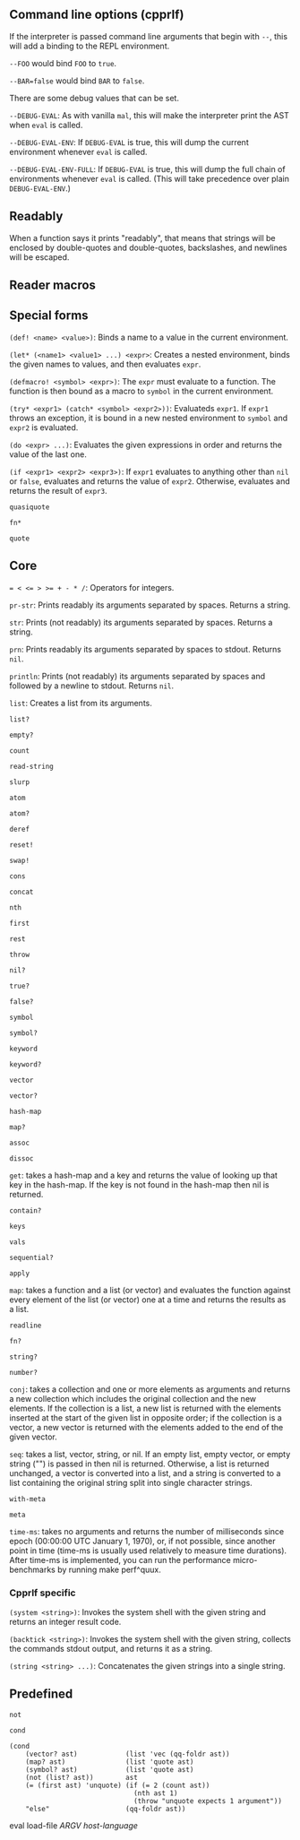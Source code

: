## Command line options (cpprlf)

If the interpreter is passed command line arguments that begin with `--`, this will add a binding to the REPL environment.

`--FOO` would bind `FOO` to `true`.

`--BAR=false` would bind `BAR` to `false`.

There are some debug values that can be set.

`--DEBUG-EVAL`: As with vanilla `mal`, this will make the interpreter print the AST when `eval` is called.

`--DEBUG-EVAL-ENV`: If `DEBUG-EVAL` is true, this will dump the current environment whenever `eval` is called.

`--DEBUG-EVAL-ENV-FULL`: If `DEBUG-EVAL` is true, this will dump the full chain of environments whenever `eval` is called. (This will take precedence over plain `DEBUG-EVAL-ENV`.)

## Readably

When a function says it prints "readably", that means that strings will be enclosed by double-quotes and double-quotes, backslashes, and newlines will be escaped.

## Reader macros

## Special forms

`(def! <name> <value>)`: Binds a name to a value in the current environment.

`(let* (<name1> <value1> ...) <expr>`: Creates a nested environment, binds the given names to values, and then evaluates `expr`.

`(defmacro! <symbol> <expr>)`: The `expr` must evaluate to a function. The function is then bound as a macro to `symbol` in the current environment.

`(try* <expr1> (catch* <symbol> <expr2>))`: Evaluateds `expr1`. If `expr1` throws an exception, it is bound in a new nested environment to `symbol` and `expr2` is evaluated.

`(do <expr> ...)`: Evaluates the given expressions in order and returns the value of the last one.

`(if <expr1> <expr2> <expr3>)`: If `expr1` evaluates to anything other than `nil` or `false`, evaluates and returns the value of `expr2`. Otherwise, evaluates and returns the result of `expr3`.

`quasiquote`

`fn*`

`quote`

## Core

`= < <= > >= + - * /`: Operators for integers.

`pr-str`: Prints readably its arguments separated by spaces. Returns a string.

`str`: Prints (not readably) its arguments separated by spaces. Returns a string.

`prn`: Prints readably its arguments separated by spaces to stdout. Returns `nil`.

`println`: Prints (not readably) its arguments separated by spaces and followed by a newline to stdout. Returns `nil`.

`list`: Creates a list from its arguments.

`list?`

`empty?`

`count`

`read-string`

`slurp`

`atom`

`atom?`

`deref`

`reset!`

`swap!`

`cons`

`concat`

`nth`

`first`

`rest`

`throw`

`nil?`

`true?`

`false?`

`symbol`

`symbol?`

`keyword`

`keyword?`

`vector`

`vector?`

`hash-map`

`map?`

`assoc`

`dissoc`

`get`: takes a hash-map and a key and returns the value of looking up that key in the hash-map. If the key is not found in the hash-map then nil is returned.

`contain?`

`keys`

`vals`

`sequential?`

`apply`

`map`: takes a function and a list (or vector) and evaluates the function against every element of the list (or vector) one at a time and returns the results as a list.

`readline`

`fn?`

`string?`

`number?`

`conj`: takes a collection and one or more elements as arguments and returns a new collection which includes the original collection and the new elements. If the collection is a list, a new list is returned with the elements inserted at the start of the given list in opposite order; if the collection is a vector, a new vector is returned with the elements added to the end of the given vector.

`seq`: takes a list, vector, string, or nil. If an empty list, empty vector, or empty string ("") is passed in then nil is returned. Otherwise, a list is returned unchanged, a vector is converted into a list, and a string is converted to a list containing the original string split into single character strings.

`with-meta`

`meta`

`time-ms`: takes no arguments and returns the number of milliseconds since epoch (00:00:00 UTC January 1, 1970), or, if not possible, since another point in time (time-ms is usually used relatively to measure time durations). After time-ms is implemented, you can run the performance micro-benchmarks by running make perf^quux.

### Cpprlf specific

`(system <string>)`: Invokes the system shell with the given string and returns an integer result code.

`(backtick <string>)`: Invokes the system shell with the given string, collects the commands stdout output, and returns it as a string.

`(string <string> ...)`: Concatenates the given strings into a single string.

## Predefined

`not`

`cond`

    (cond
        (vector? ast)            (list 'vec (qq-foldr ast))
        (map? ast)               (list 'quote ast)
        (symbol? ast)            (list 'quote ast)
        (not (list? ast))        ast
        (= (first ast) 'unquote) (if (= 2 (count ast))
                                   (nth ast 1)
                                   (throw "unquote expects 1 argument"))
        "else"                   (qq-foldr ast))

eval load-file *ARGV* *host-language*


